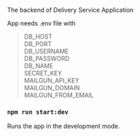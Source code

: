 The backend of Delivery Service Application

App needs .env file with

> DB_HOST<br>
> DB_PORT<br>
> DB_USERNAME<br>
> DB_PASSWORD<br>
> DB_NAME<br>
> SECRET_KEY<br>
> MAILGUN_API_KEY<br>
> MAILGUN_DOMAIN<br>
> MAILGUN_FROM_EMAIL<br>

### `npm run start:dev`

Runs the app in the development mode.
